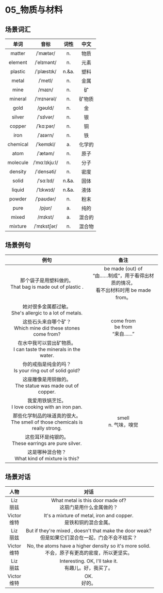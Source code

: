 # 05_物质与材料

## 场景词汇

|   单词   |     音标      | 词性  |  中文  |
| :------: | :-----------: | :---: | :----: |
|  matter  |   /ˈmætər/    |  n.   |  物质  |
| element  |  /ˈelɪmənt/   |  n.   |  元素  |
| plastic  |  /ˈplæstɪk/   | n.&a. |  塑料  |
|  metal   |    /ˈmetl/    |  n.   |  金属  |
|   mine   |    /maɪn/     |  n.   |   矿   |
| mineral  |  /ˈmɪnərəl/   |  n.   | 矿物质 |
|   gold   |    /ɡəʊld/    |  n.   |   金   |
|  silver  |   /ˈsɪlvər/   |  n.   |   银   |
|  copper  |   /ˈkɑːpər/   |  n.   |   铜   |
|   iron   |   /ˈaɪərn/    |  n.   |   铁   |
| chemical |   /ˈkemɪkl/   |  a.   | 化学的 |
|   atom   |    /ˈætəm/    |  n.   |  原子  |
| molecule | /ˈmɑːlɪkjuːl/ |  n.   |  分子  |
| density  |  /ˈdensəti/   |  n.   |  密度  |
|  solid   |   /ˈsɑːlɪd/   | n.&a. |  固体  |
|  liquid  |   /ˈlɪkwɪd/   | n.&a. |  液体  |
|  powder  |   /ˈpaʊdər/   |  n.   |  粉末  |
|   pure   |    /pjʊr/     |  a.   |  纯的  |
|  mixed   |    /mɪkst/    |  a.   | 混合的 |
| mixture  |  /ˈmɪkstʃər/  |  n.   | 混合物 |

## 场景例句

|                             例句                             |                             备注                             |
| :----------------------------------------------------------: | :----------------------------------------------------------: |
| 那个袋子是用塑料做的。<br />That bag is made out of plastic . | be made (out) of<br />“由……制成”，用于看得出材质的情况，<br />看不出材料时用 be made from。 |
| 她对很多金属都过敏。<br />She's allergic to a lot of metals. |                                                              |
| 这些石头来自哪个矿？<br />Which mine did these stones come from? |             come from<br />be from<br />“来自……”             |
| 在水中我可以尝出矿物质。<br />I can taste the minerals in the water. |                                                              |
|  你的戒指是纯金的吗？<br />Is your ring out of solid gold?   |                                                              |
| 这座雕像是用铜做的。<br />The statue was made out of copper. |                                                              |
|    我爱用铁锅烹饪。<br />I love cooking with an iron pan.    |                                                              |
| 那些化学制品的味道真的很大。<br />The smell of those chemicals is really strong. |                   smell<br />n. 气味，嗅觉                   |
|   这些耳环是纯银的。<br />These earrings are pure silver.    |                                                              |
|     这是哪种混合物？<br />What kind of mixture is this?      |                                                              |

## 场景对话

|       人物       |                             对话                             |
| :--------------: | :----------------------------------------------------------: |
|  Liz<br />丽兹   | What metal is this door made of?<br />这扇门是用什么金属做的？ |
| Victor<br />维特 | It's a mixture of metal, iron and copper.<br />是铁和铜的混合金属。 |
|  Liz<br />丽兹   | But if they're mixed , doesn't that make the door weak?<br />但是如果它们混合在一起，门会不会不结实？ |
| Victor<br />维特 | No, the atoms have a higher density so it's more solid.<br />不会，原子有更高的密度，所以更坚实。 |
|  Liz<br />丽兹   |   Interesting. OK, I'll take it.<br />有趣儿。好，我买了。   |
| Victor<br />维特 |                       OK.<br />好的。                        |